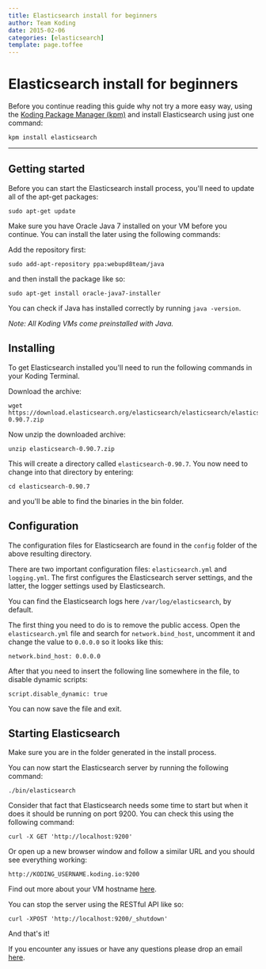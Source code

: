 ```yaml
---
title: Elasticsearch install for beginners
author: Team Koding
date: 2015-02-06
categories: [elasticsearch]
template: page.toffee
---
```


# Elasticsearch install for beginners

Before you continue reading this guide why not try a more easy way, using the [Koding Package Manager (kpm)](http://learn.koding.com/guides/getting-started-kpm/) and install Elasticsearch using just one command:

```
kpm install elasticsearch
```

***

## Getting started

Before you can start the Elasticsearch install process, you'll need to update all of the apt-get packages:

```
sudo apt-get update
```

Make sure you have Oracle Java 7 installed on your VM before you continue. You can install the later using the following commands:

Add the repository first:

```
sudo add-apt-repository ppa:webupd8team/java
```

and then install the package like so:

```
sudo apt-get install oracle-java7-installer
```

You can check if Java has installed correctly by running `java -version`.

_Note: All Koding VMs come preinstalled with Java._

## Installing

To get Elasticsearch installed you'll need to run the following commands in your Koding Terminal.

Download the archive:

```
wget https://download.elasticsearch.org/elasticsearch/elasticsearch/elasticsearch-0.90.7.zip
```

Now unzip the downloaded archive:

```
unzip elasticsearch-0.90.7.zip
```

This will create a directory called `elasticsearch-0.90.7`. You now need to change into that directory by entering:

```
cd elasticsearch-0.90.7
```

and you'll be able to find the binaries in the bin folder.

## Configuration

The configuration files for Elasticsearch are found in the `config` folder of the above resulting directory.

There are two important configuration files: `elasticsearch.yml` and `logging.yml`. The first configures the Elasticsearch server settings, and the latter, the logger settings used by Elasticsearch.

You can find the Elasticsearch logs here `/var/log/elasticsearch`, by default.

The first thing you need to do is to remove the public access. Open the `elasticsearch.yml` file and search for `network.bind_host`, uncomment it and change the value to `0.0.0.0` so it looks like this:

```
network.bind_host: 0.0.0.0
```

After that you need to insert the following line somewhere in the file, to disable dynamic scripts:

```
script.disable_dynamic: true
```

You can now save the file and exit.

## Starting Elasticsearch

Make sure you are in the folder generated in the install process.

You can now start the Elasticsearch server by running the following command:

```
./bin/elasticsearch
```

Consider that fact that Elasticsearch needs some time to start but when it does it should be running on port 9200. You can check this using the following command:

```
curl -X GET 'http://localhost:9200'
```

Or open up a new browser window and follow a similar URL and you should see everything working:

```
http://KODING_USERNAME.koding.io:9200
```

Find out more about your VM hostname [here](http://learn.koding.com/faq/vm-hostname/).

You can stop the server using the RESTful API like so:

```
curl -XPOST 'http://localhost:9200/_shutdown'
```

And that's it!

If you encounter any issues or have any questions please drop an email [here](mailto:support@koding.com).